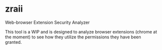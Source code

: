 # zraii
Web-browser Extension Security Analyzer

This tool is a WIP and is designed to analyze browser extensions (chrome at the moment) to see how they utilize the permissions they have been granted.
